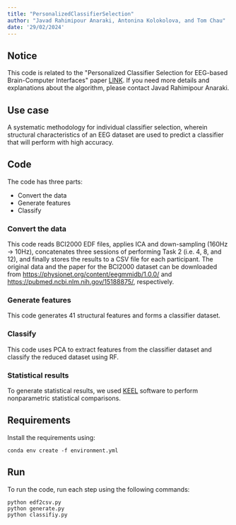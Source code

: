 ```yaml
---
title: "PersonalizedClassifierSelection"
author: "Javad Rahimipour Anaraki, Antonina Kolokolova, and Tom Chau"
date: '29/02/2024'
---
```


## Notice
This code is related to the "Personalized Classifier Selection for EEG-based Brain-Computer Interfaces" paper [LINK](https://www.mdpi.com/journal/computers/special_issues/2Y2F08Y067#published). If you need more details and explanations about the algorithm, please contact Javad Rahimipour Anaraki.

## Use case
A systematic methodology for individual classifier selection, wherein structural characteristics of an EEG dataset are used to predict a classifier that will perform with high accuracy.

## Code
The code has three parts:
  - Convert the data
  - Generate features
  - Classify

### Convert the data
This code reads BCI2000 EDF files, applies ICA and down-sampling (160Hz -> 10Hz), concatenates three sessions of performing Task 2 (i.e. 4, 8, and 12), and finally stores the results to a CSV file for each participant. The original data and the paper for the BCI2000 dataset can be downloaded from https://physionet.org/content/eegmmidb/1.0.0/ and https://pubmed.ncbi.nlm.nih.gov/15188875/, respectively.

### Generate features
This code generates 41 structural features and forms a classifier dataset.

### Classify
This code uses PCA to extract features from the classifier dataset and classify the reduced dataset using RF.

### Statistical results
To generate statistical results, we used [KEEL](http://keel.es/) software to perform nonparametric statistical comparisons.

## Requirements
Install the requirements using: 

```
conda env create -f environment.yml
```

## Run
To run the code, run each step using the following commands:
```
python edf2csv.py
python generate.py
python classifiy.py
```
